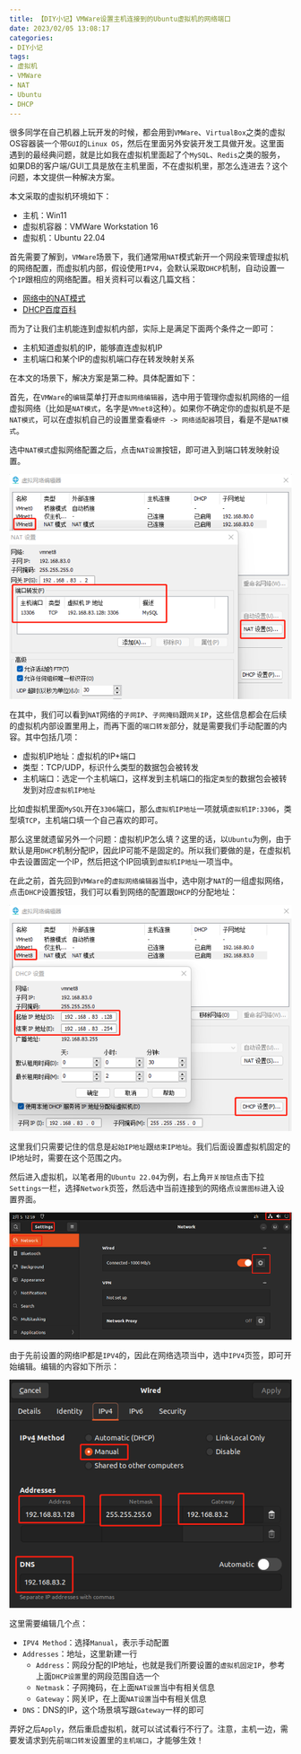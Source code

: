 ```yaml
---
title: 【DIY小记】VMWare设置主机连接到的Ubuntu虚拟机的网络端口
date: 2023/02/05 13:08:17
categories:
- DIY小记
tags:
- 虚拟机
- VMWare
- NAT
- Ubuntu
- DHCP
---
```


很多同学在自己机器上玩开发的时候，都会用到`VMWare`、`VirtualBox`之类的虚拟OS容器装一个带`GUI`的`Linux OS`，然后在里面另外安装开发工具做开发。这里面遇到的最经典问题，就是比如我在虚拟机里面起了个`MySQL`、`Redis`之类的服务，如果DB的客户端/GUI工具是放在主机里面，不在虚拟机里，那怎么连进去？这个问题，本文提供一种解决方案。

本文采取的虚拟机环境如下：

- 主机：Win11
- 虚拟机容器：VMWare Workstation 16
- 虚拟机：Ubuntu 22.04

首先需要了解到，`VMWare`场景下，我们通常用`NAT`模式新开一个网段来管理虚拟机的网络配置，而虚拟机内部，假设使用`IPV4`，会默认采取`DHCP`机制，自动设置一个`IP`跟相应的网络配置。相关资料可以看这几篇文档：

- [网络中的NAT模式](https://zhuanlan.zhihu.com/p/477147801)
- [DHCP百度百科](https://baike.baidu.com/item/%E5%8A%A8%E6%80%81%E4%B8%BB%E6%9C%BA%E9%85%8D%E7%BD%AE%E5%8D%8F%E8%AE%AE/10778663)

而为了让我们主机能连到虚拟机内部，实际上是满足下面两个条件之一即可：

<!-- more -->

- 主机知道虚拟机的IP，能够直连虚拟机IP
- 主机端口和某个IP的虚拟机端口存在转发映射关系

在本文的场景下，解决方案是第二种。具体配置如下：

首先，在`VMWare`的`编辑`菜单打开`虚拟网络编辑器`，选中用于管理你虚拟机网络的一组虚拟网络（比如是`NAT模式`，名字是`VMnet8`这种）。如果你不确定你的虚拟机是不是`NAT模式`，可以在虚拟机自己的设置里查看`硬件 -> 网络适配器`项目，看是不是`NAT模式`。

选中`NAT模式`虚拟网络配置之后，点击`NAT设置`按钮，即可进入到端口转发映射设置。

![NAT端口设置](/uploads/diymemo/vmware_ubuntu_network/vmnet_nat_config.png)

在其中，我们可以看到`NAT`网络的`子网IP`、`子网掩码`跟`网关IP`，这些信息都会在后续的虚拟机内部设置里用上，而再下面的`端口转发`部分，就是需要我们手动配置的内容。其中包括几项：

- 虚拟机IP地址：虚拟机的IP+端口
- 类型：TCP/UDP，标识什么类型的数据包会被转发
- 主机端口：选定一个主机端口，这样发到主机端口的指定`类型`的数据包会被转发到对应`虚拟机IP地址`

比如虚拟机里面`MySQL`开在`3306`端口，那么`虚拟机IP地址`一项就填`虚拟机IP:3306`，类型填`TCP`，主机端口填一个自己喜欢的即可。

那么这里就遗留另外一个问题：虚拟机IP怎么填？这里的话，以`Ubuntu`为例，由于默认是用`DHCP`机制分配IP，因此IP可能不是固定的。所以我们要做的是，在虚拟机中去设置固定一个IP，然后把这个IP回填到`虚拟机IP地址`一项当中。

在此之前，首先回到`VMWare`的`虚拟网络编辑器`当中，选中刚才`NAT`的一组虚拟网络，点击`DHCP`设置按钮，我们可以看到网络的配置跟`DHCP`的分配地址：

![DHCP设置](/uploads/diymemo/vmware_ubuntu_network/vmnet_dhcp_config.png)

这里我们只需要记住的信息是`起始IP地址`跟`结束IP地址`。我们后面设置虚拟机固定的IP地址时，需要在这个范围之内。

然后进入虚拟机，以笔者用的`Ubuntu 22.04`为例，右上角`开关按钮`点击下拉`Settings`一栏，选择`Network`页签，然后选中当前连接到的网络点`设置图标`进入设置界面。

![Ubuntu网络设置面板](/uploads/diymemo/vmware_ubuntu_network/ubuntu_network_panel.png)

由于先前设置的网络IP都是`IPV4`的，因此在网络选项当中，选中`IPV4`页签，即可开始编辑。编辑的内容如下所示：

![Ubuntu的IPV4设置](/uploads/diymemo/vmware_ubuntu_network/ubuntu_ipv4_config.png)

这里需要编辑几个点：

- `IPV4 Method`：选择`Manual`，表示手动配置
- `Addresses`：地址，这里新建一行
  - `Address`：网段分配的IP地址，也就是我们所要设置的`虚拟机固定IP`，参考上面`DHCP设置`里的网段范围自选一个
  - `Netmask`：子网掩码，在上面`NAT设置`当中有相关信息
  - `Gateway`：网关IP，在上面`NAT设置`当中有相关信息
- `DNS`：DNS的IP，这个场景填写跟`Gateway`一样的即可

弄好之后`Apply`，然后重启虚拟机，就可以试试看行不行了。注意，主机一边，需要发请求到先前`端口转发`设置里的`主机端口`，才能够生效！
